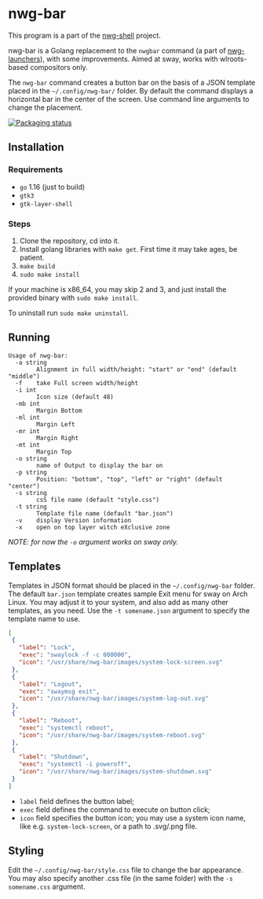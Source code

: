 # nwg-bar

This program is a part of the [nwg-shell](https://github.com/nwg-piotr/nwg-shell) project.

nwg-bar is a Golang replacement to the `nwgbar` command (a part of
[nwg-launchers](https://github.com/nwg-piotr/nwg-launchers)), with some improvements. Aimed at sway, works with
wlroots-based compositors only.

The `nwg-bar` command creates a button bar on the basis of a JSON template placed in the `~/.config/nwg-bar/` folder.
By default the command displays a horizontal bar in the center
of the screen. Use command line arguments to change the placement.

[![Packaging status](https://repology.org/badge/vertical-allrepos/nwg-bar.svg)](https://repology.org/project/nwg-bar/versions)

## Installation

### Requirements

- `go` 1.16 (just to build)
- `gtk3`
- `gtk-layer-shell`

### Steps

1. Clone the repository, cd into it.
2. Install golang libraries with `make get`. First time it may take ages, be patient.
3. `make build`
4. `sudo make install`

If your machine is x86_64, you may skip 2 and 3, and just install the provided binary with `sudo make install`.

To uninstall run `sudo make uninstall`.

## Running

```text
Usage of nwg-bar:
  -a string
    	Alignment in full width/height: "start" or "end" (default "middle")
  -f	take Full screen width/height
  -i int
    	Icon size (default 48)
  -mb int
    	Margin Bottom
  -ml int
    	Margin Left
  -mr int
    	Margin Right
  -mt int
    	Margin Top
  -o string
    	name of Output to display the bar on
  -p string
    	Position: "bottom", "top", "left" or "right" (default "center")
  -s string
    	csS file name (default "style.css")
  -t string
    	Template file name (default "bar.json")
  -v	display Version information
  -x	open on top layer witch eXclusive zone
```

*NOTE: for now the `-o` argument works on sway only.*

## Templates

Templates in JSON format should be placed in the `~/.config/nwg-bar` folder. The default `bar.json` template creates
 sample Exit menu for sway on Arch Linux. You may adjust it to your system, and also add as many other templates,
 as you need. Use the `-t somename.json` argument to specify the template name to use.

 ```json
 [
  {
    "label": "Lock",
    "exec": "swaylock -f -c 000000",
    "icon": "/usr/share/nwg-bar/images/system-lock-screen.svg"
  },
  {
    "label": "Logout",
    "exec": "swaymsg exit",
    "icon": "/usr/share/nwg-bar/images/system-log-out.svg"
  },
  {
    "label": "Reboot",
    "exec": "systemctl reboot",
    "icon": "/usr/share/nwg-bar/images/system-reboot.svg"
  },
  {
    "label": "Shutdown",
    "exec": "systemctl -i poweroff",
    "icon": "/usr/share/nwg-bar/images/system-shutdown.svg"
  }
]
 ```

 - `label` field defines the button label;
 - `exec` field defines the command to execute on button click;
 - `icon` field specifies the button icon; you may use a system icon name, like e.g. `system-lock-screen`, or a path to .svg/.png file.

 ## Styling

 Edit the `~/.config/nwg-bar/style.css` file to change the bar appearance. You may also specify another .css file
 (in the same folder) with the `-s somename.css` argument.

